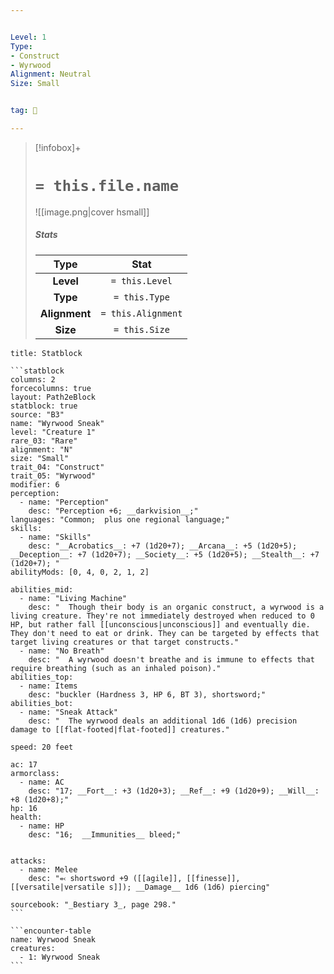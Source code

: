 ```yaml
---


Level: 1
Type:
- Construct
- Wyrwood
Alignment: Neutral
Size: Small


tag: 👹

---
```



> [!infobox]+
> #  `= this.file.name`
> ![[image.png|cover hsmall]]
> ##### Stats
> Type | Stat |
> :---:|:---:|
> **Level** | `= this.Level` |
> **Type** | `= this.Type` |
> **Alignment** | `= this.Alignment` |
> **Size** | `= this.Size` |



````ad-info
title: Statblock

```statblock
columns: 2
forcecolumns: true
layout: Path2eBlock
statblock: true
source: "B3"
name: "Wyrwood Sneak"
level: "Creature 1"
rare_03: "Rare"
alignment: "N"
size: "Small"
trait_04: "Construct"
trait_05: "Wyrwood"
modifier: 6
perception:
  - name: "Perception"
    desc: "Perception +6; __darkvision__;"
languages: "Common;  plus one regional language;"
skills:
  - name: "Skills"
    desc: "__Acrobatics__: +7 (1d20+7); __Arcana__: +5 (1d20+5); __Deception__: +7 (1d20+7); __Society__: +5 (1d20+5); __Stealth__: +7 (1d20+7); "
abilityMods: [0, 4, 0, 2, 1, 2]

abilities_mid:
  - name: "Living Machine"
    desc: "  Though their body is an organic construct, a wyrwood is a living creature. They're not immediately destroyed when reduced to 0 HP, but rather fall [[unconscious|unconscious]] and eventually die. They don't need to eat or drink. They can be targeted by effects that target living creatures or that target constructs."
  - name: "No Breath"
    desc: "  A wyrwood doesn't breathe and is immune to effects that require breathing (such as an inhaled poison)."
abilities_top:
  - name: Items
    desc: "buckler (Hardness 3, HP 6, BT 3), shortsword;"
abilities_bot:
  - name: "Sneak Attack"
    desc: "  The wyrwood deals an additional 1d6 (1d6) precision damage to [[flat-footed|flat-footed]] creatures."

speed: 20 feet

ac: 17
armorclass:
  - name: AC
    desc: "17; __Fort__: +3 (1d20+3); __Ref__: +9 (1d20+9); __Will__: +8 (1d20+8);"
hp: 16
health:
  - name: HP
    desc: "16;  __Immunities__ bleed;"


attacks:
  - name: Melee
    desc: "⬻ shortsword +9 ([[agile]], [[finesse]], [[versatile|versatile s]]); __Damage__ 1d6 (1d6) piercing"

sourcebook: "_Bestiary 3_, page 298."
```

```encounter-table
name: Wyrwood Sneak
creatures:
  - 1: Wyrwood Sneak
```

````


